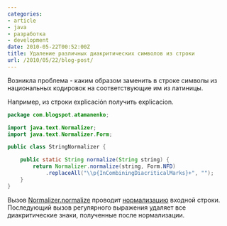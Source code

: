 ```yaml
---
categories:
- article
- java
- разработка
- development
date: 2010-05-22T00:52:00Z
title: Удаление различных диакритических символов из строки
url: /2010/05/22/blog-post/
---
```


<p>Возникла проблема - каким образом заменить в строке символы из национальных кодировок на соответствующие им из латиницы.</p><p>Например, из строки explicación получить explicacion.</p>

```java
package com.blogspot.atamanenko;

import java.text.Normalizer;
import java.text.Normalizer.Form;

public class StringNormalizer {

    public static String normalize(String string) {
        return Normalizer.normalize(string, Form.NFD)
            .replaceAll("\\p{InCombiningDiacriticalMarks}+", "");
    }
}

```

Вызов <a href='http://java.sun.com/javase/6/docs/api/java/text/Normalizer.html#normalize%28java.lang.CharSequence,%20java.text.Normalizer.Form%29'>Normalizer.normalize</a> проводит <a href='http://www.unicode.org/reports/tr15/tr15-23.html'>нормализацию</a> входной строки. Последующий вызов регулярного выражения удаляет все диакритические знаки, полученные после нормализации.
